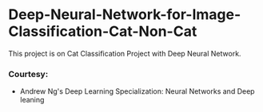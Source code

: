 # Deep-Neural-Network-for-Image-Classification-Cat-Non-Cat
This project is on Cat Classification Project with Deep Neural Network. 


### Courtesy: 
   - Andrew Ng's Deep Learning Specialization: Neural Networks and Deep leaning
